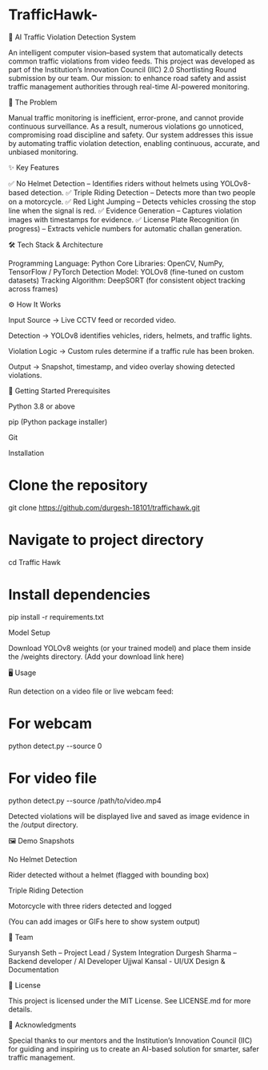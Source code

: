 # TrafficHawk-
🚦 AI Traffic Violation Detection System

An intelligent computer vision–based system that automatically detects common traffic violations from video feeds. This project was developed as part of the Institution’s Innovation Council (IIC) 2.0 Shortlisting Round submission by our team.
Our mission: to enhance road safety and assist traffic management authorities through real-time AI-powered monitoring.

🎯 The Problem

Manual traffic monitoring is inefficient, error-prone, and cannot provide continuous surveillance. As a result, numerous violations go unnoticed, compromising road discipline and safety.
Our system addresses this issue by automating traffic violation detection, enabling continuous, accurate, and unbiased monitoring.

✨ Key Features

✅ No Helmet Detection – Identifies riders without helmets using YOLOv8-based detection.
✅ Triple Riding Detection – Detects more than two people on a motorcycle.
✅ Red Light Jumping – Detects vehicles crossing the stop line when the signal is red.
✅ Evidence Generation – Captures violation images with timestamps for evidence.
✅ License Plate Recognition (in progress) – Extracts vehicle numbers for automatic challan generation.

🛠️ Tech Stack & Architecture

Programming Language: Python
Core Libraries: OpenCV, NumPy, TensorFlow / PyTorch
Detection Model: YOLOv8 (fine-tuned on custom datasets)
Tracking Algorithm: DeepSORT (for consistent object tracking across frames)

⚙️ How It Works

Input Source → Live CCTV feed or recorded video.

Detection → YOLOv8 identifies vehicles, riders, helmets, and traffic lights.

Violation Logic → Custom rules determine if a traffic rule has been broken.

Output → Snapshot, timestamp, and video overlay showing detected violations.

🚀 Getting Started
Prerequisites

Python 3.8 or above

pip (Python package installer)

Git

Installation
# Clone the repository
git clone https://github.com/durgesh-18101/traffichawk.git

# Navigate to project directory
cd Traffic Hawk

# Install dependencies
pip install -r requirements.txt

Model Setup

Download YOLOv8 weights (or your trained model) and place them inside the /weights directory.
(Add your download link here)

🖥️ Usage

Run detection on a video file or live webcam feed:

# For webcam
python detect.py --source 0

# For video file
python detect.py --source /path/to/video.mp4


Detected violations will be displayed live and saved as image evidence in the /output directory.

🖼️ Demo Snapshots

No Helmet Detection

Rider detected without a helmet (flagged with bounding box)

Triple Riding Detection

Motorcycle with three riders detected and logged

(You can add images or GIFs here to show system output)

👥 Team

Suryansh Seth – Project Lead / System Integration
Durgesh Sharma – Backend developer / AI Developer
Ujjwal Kansal -  UI/UX Design & Documentation

📜 License

This project is licensed under the MIT License.
See LICENSE.md
 for more details.

🙏 Acknowledgments

Special thanks to our mentors and the Institution’s Innovation Council (IIC) for guiding and inspiring us to create an AI-based solution for smarter, safer traffic management.
